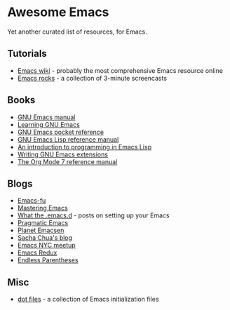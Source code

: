 # Awesome Emacs

Yet another curated list of resources, for Emacs.

## Tutorials
- [Emacs wiki](http://www.emacswiki.org/) - probably the most comprehensive
  Emacs resource online
- [Emacs rocks](http://emacsrocks.com/) - a collection of 3-minute screencasts

## Books
- [GNU Emacs manual](http://www.gnu.org/software/emacs/manual/)
- [Learning GNU Emacs](http://shop.oreilly.com/product/9780596006488.do)
- [GNU Emacs pocket reference](https://www.goodreads.com/book/show/889149.GNU_Emacs_Pocket_Reference)
- [GNU Emacs Lisp reference manual](http://www.gnu.org/software/emacs/manual/elisp.html)
- [An introduction to programming in Emacs Lisp](http://www.gnu.org/software/emacs/manual/eintr.html)
- [Writing GNU Emacs extensions](https://www.goodreads.com/book/show/1639039)
- [The Org Mode 7 reference manual](http://www.network-theory.co.uk/org/manual/)
  
## Blogs
- [Emacs-fu](http://emacs-fu.blogspot.com/)
- [Mastering Emacs](http://www.masteringemacs.org/)
- [What the .emacs.d](http://whattheemacsd.com/) - posts on setting up your Emacs
- [Pragmatic Emacs](http://pragmaticemacs.com/)
- [Planet Emacsen](http://planet.emacsen.org)
- [Sacha Chua's blog](http://sachachua.com/blog/)
- [Emacs NYC meetup](http://emacsnyc.org)
- [Emacs Redux](http://emacsredux.com/)
- [Endless Parentheses](http://endlessparentheses.com/)

## Misc
- [dot files](http://dotfiles.org/.emacs) - a collection of Emacs initialization files
